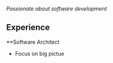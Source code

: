 _Passionate about software development_

Experience
---------
**Software Architect

- Focus on big pictue